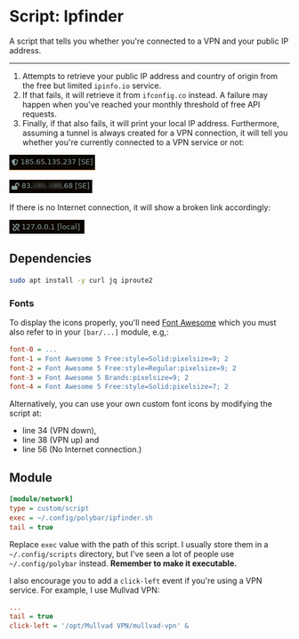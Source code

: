 # Script: Ipfinder

A script that tells you whether you're connected to a VPN and your public IP address.

---

1. Attempts to retrieve your public IP address and country of origin from the free but limited `ipinfo.io` service. 
2. If that fails, it will retrieve it from `ifconfig.co` instead. A failure may happen when you've reached your monthly threshold of free API requests. 
3. Finally, if that also fails, it will print your local IP address. Furthermore, assuming a tunnel is always created for a VPN connection, it will tell you whether you're currently connected to a VPN service or not: 

![image-20200607213450093](screenshots/connected_vpn_up.png)

![](screenshots/connected_vpn_down.png)

If there is no Internet connection, it will show a broken link accordingly:

![image-20200607213526975](screenshots/disconnected.png)

## Dependencies

```bash
sudo apt install -y curl jq iproute2
```

### Fonts

To display the icons properly, you'll need [Font Awesome](https://github.com/FortAwesome/Font-Awesome) which you must also refer to in your `[bar/...]` module, e.g,:

```ini
font-0 = ...
font-1 = Font Awesome 5 Free:style=Solid:pixelsize=9; 2
font-2 = Font Awesome 5 Free:style=Regular:pixelsize=9; 2
font-3 = Font Awesome 5 Brands:pixelsize=9; 2
font-4 = Font Awesome 5 Free:style=Solid:pixelsize=7; 2
```

Alternatively, you can use your own custom font icons by modifying the script at:

* line 34 (VPN down), 
* line 38 (VPN up) and 
* line 56 (No Internet connection.)

## Module

```ini
[module/network]
type = custom/script
exec = ~/.config/polybar/ipfinder.sh
tail = true
```

Replace `exec` value with the path of this script. I usually store them in a `~/.config/scripts` directory, but I've seen a lot of people use `~/.config/polybar` instead. **Remember to make it executable.**

I also encourage you to add a `click-left` event if you're using a VPN service. For example, I use Mullvad VPN:

```ini
...
tail = true
click-left = '/opt/Mullvad VPN/mullvad-vpn' &
```

